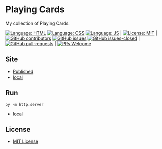 # Playing Cards

My collection of Playing Cards.

[![Language: HTML](https://img.shields.io/badge/language-html-purple.svg)](https://www.w3.org/html/)
[![Language: CSS](https://img.shields.io/badge/language-css-purple.svg)](https://www.w3.org/Style/CSS/)
[![Language: JS](https://img.shields.io/badge/language-javascript-purple.svg)](https://developer.mozilla.org/en-US/docs/Web/JavaScript)
|
[![License: MIT](https://img.shields.io/badge/License-MIT-lightgrey.svg)](https://opensource.org/licenses/MIT) |
[![GitHub contributors](https://img.shields.io/github/contributors/AlexHedley/playingcards.svg)](https://GitHub.com/AlexHedley/playingcards/graphs/contributors/)
[![GitHub issues](https://img.shields.io/github/issues/AlexHedley/playingcards.svg)](https://GitHub.com/AlexHedley/playingcards/issues/)
[![GitHub issues-closed](https://img.shields.io/github/issues-closed/AlexHedley/playingcards.svg)](https://GitHub.com/AlexHedley/playingcards/issues?q=is%3Aissue+is%3Aclosed) | [![GitHub pull-requests](https://img.shields.io/github/issues-pr/AlexHedley/playingcards.svg)](https://GitHub.com/AlexHedley/playingcards/pull/) | [![PRs Welcome](https://img.shields.io/badge/PRs-welcome-brightgreen.svg?style=flat-square)](http://makeapullrequest.com)

## Site

- [Published](https://alexhedley.github.io/playingcards)
- [local](http://localhost:8000/)

## Run

`py -m http.server`

- [local](http://localhost:8000/)

## License

- [MIT License](LICENSE)